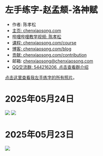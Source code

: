 <!-- sign begin -->
# 左手练字-赵孟𫖯-洛神赋

- 作者: 陈孝松
- [主页: chenxiaosong.com](https://chenxiaosong.com/)
- [哔哩哔哩教学视频: 陈孝松](https://chenxiaosong.com/video.html)
- [课程: chenxiaosong.com/course](https://chenxiaosong.com/course.html)
- [博客: chenxiaosong.com/blog](https://chenxiaosong.com/blog.html)
- [贡献: chenxiaosong.com/contribution](https://chenxiaosong.com/contribution.html)
- 邮箱: <chenxiaosong@chenxiaosong.com>
- [QQ交流群: 544216206, 点击查看群介绍](https://chenxiaosong.com/q.html)

<!-- sign end -->

[点击这里查看我左手练字的所有照片](https://chenxiaosong.com/src/calligraphy/calligraphy.html)。

# 2025年05月24日

![](https://gitee.com/chenxiaosonggitee/tmp/raw/master/calligraphy/left-hand/luoshenfu/20250524-02.jpg)
![](https://gitee.com/chenxiaosonggitee/tmp/raw/master/calligraphy/left-hand/luoshenfu/20250524-01.jpg)

# 2025年05月23日

![](https://gitee.com/chenxiaosonggitee/tmp/raw/master/calligraphy/left-hand/luoshenfu/20250523-01.jpg)

